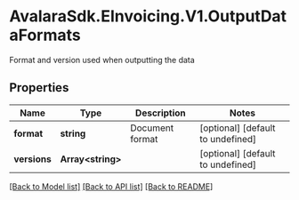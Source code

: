 # AvalaraSdk.EInvoicing.V1.OutputDataFormats
Format and version used when outputting the data

## Properties

Name | Type | Description | Notes
------------ | ------------- | ------------- | -------------
**format** | **string** | Document format | [optional] [default to undefined]
**versions** | **Array&lt;string&gt;** |  | [optional] [default to undefined]

[[Back to Model list]](../../../README.md#documentation-for-models) [[Back to API list]](../../../README.md#documentation-for-api-endpoints) [[Back to README]](../../../README.md)

